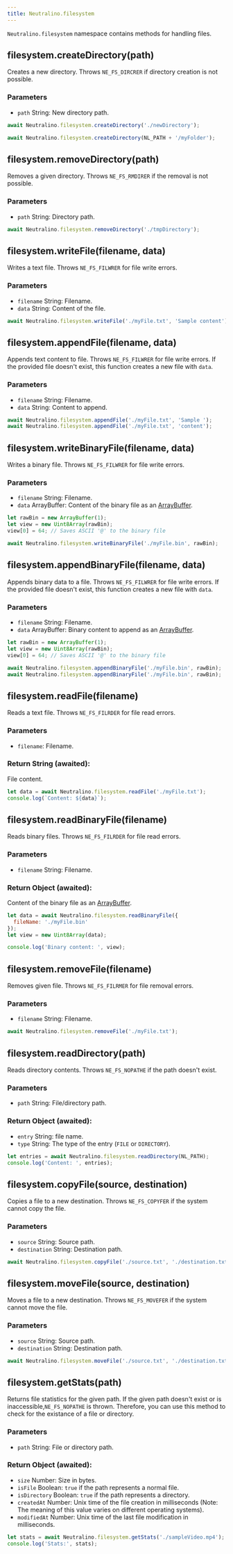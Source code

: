 ```yaml
---
title: Neutralino.filesystem
---
```


`Neutralino.filesystem` namespace contains methods for handling files.

## filesystem.createDirectory(path)
Creates a new directory. Throws `NE_FS_DIRCRER` if directory creation is not possible.

### Parameters
- `path` String: New directory path.

```js
await Neutralino.filesystem.createDirectory('./newDirectory');

await Neutralino.filesystem.createDirectory(NL_PATH + '/myFolder');
```

## filesystem.removeDirectory(path)
Removes a given directory. Throws `NE_FS_RMDIRER` if the removal is not possible.

### Parameters

- `path` String: Directory path.

```js
await Neutralino.filesystem.removeDirectory('./tmpDirectory');
```

## filesystem.writeFile(filename, data)
Writes a text file. Throws `NE_FS_FILWRER` for file write errors.

### Parameters
- `filename` String: Filename.
- `data` String: Content of the file.

```js
await Neutralino.filesystem.writeFile('./myFile.txt', 'Sample content');
```

## filesystem.appendFile(filename, data)
Appends text content to file. Throws `NE_FS_FILWRER` for file write errors. If the provided file doesn't exist,
this function creates a new file with `data`.

### Parameters
- `filename` String: Filename.
- `data` String: Content to append.

```js
await Neutralino.filesystem.appendFile('./myFile.txt', 'Sample ');
await Neutralino.filesystem.appendFile('./myFile.txt', 'content');
```

## filesystem.writeBinaryFile(filename, data)
Writes a binary file. Throws `NE_FS_FILWRER` for file write errors.

### Parameters
- `filename` String: Filename.
- `data` ArrayBuffer: Content of the binary file as an
[ArrayBuffer](https://developer.mozilla.org/en-US/docs/Web/JavaScript/Reference/Global_Objects/ArrayBuffer).

```js
let rawBin = new ArrayBuffer(1);
let view = new Uint8Array(rawBin);
view[0] = 64; // Saves ASCII '@' to the binary file

await Neutralino.filesystem.writeBinaryFile('./myFile.bin', rawBin);
```

## filesystem.appendBinaryFile(filename, data)
Appends binary data to a file. Throws `NE_FS_FILWRER` for file write errors. If the provided file doesn't exist,
this function creates a new file with `data`.

### Parameters
- `filename` String: Filename.
- `data` ArrayBuffer: Binary content to append as an
[ArrayBuffer](https://developer.mozilla.org/en-US/docs/Web/JavaScript/Reference/Global_Objects/ArrayBuffer).

```js
let rawBin = new ArrayBuffer(1);
let view = new Uint8Array(rawBin);
view[0] = 64; // Saves ASCII '@' to the binary file

await Neutralino.filesystem.appendBinaryFile('./myFile.bin', rawBin);
await Neutralino.filesystem.appendBinaryFile('./myFile.bin', rawBin);
```

## filesystem.readFile(filename)
Reads a text file. Throws `NE_FS_FILRDER` for file read errors.

### Parameters

- `filename`: Filename.

### Return String (awaited):
File content.

```js
let data = await Neutralino.filesystem.readFile('./myFile.txt');
console.log(`Content: ${data}`);
```

## filesystem.readBinaryFile(filename)
Reads binary files. Throws `NE_FS_FILRDER` for file read errors.

### Parameters

- `filename` String: Filename.

### Return Object (awaited):
Content of the binary file as an
[ArrayBuffer](https://developer.mozilla.org/en-US/docs/Web/JavaScript/Reference/Global_Objects/ArrayBuffer).

```js
let data = await Neutralino.filesystem.readBinaryFile({
  fileName: './myFile.bin'
});
let view = new Uint8Array(data);

console.log('Binary content: ', view);
```

## filesystem.removeFile(filename)
Removes given file. Throws `NE_FS_FILRMER` for file removal errors.

### Parameters
- `filename` String: Filename.


```js
await Neutralino.filesystem.removeFile('./myFile.txt');
```

## filesystem.readDirectory(path)
Reads directory contents. Throws `NE_FS_NOPATHE` if the path doesn't exist.

### Parameters

- `path` String: File/directory path.

### Return Object (awaited):
  - `entry` String: file name.
  - `type` String: The type of the entry (`FILE` or `DIRECTORY`).

```js
let entries = await Neutralino.filesystem.readDirectory(NL_PATH);
console.log('Content: ', entries);
```

## filesystem.copyFile(source, destination)
Copies a file to a new destination. Throws `NE_FS_COPYFER` if the system cannot copy the file.

### Parameters

- `source` String: Source path.
- `destination` String: Destination path.

```js
await Neutralino.filesystem.copyFile('./source.txt', './destination.txt');
```

## filesystem.moveFile(source, destination)
Moves a file to a new destination. Throws `NE_FS_MOVEFER` if the system cannot move the file.

### Parameters

- `source` String: Source path.
- `destination` String: Destination path.

```js
await Neutralino.filesystem.moveFile('./source.txt', './destination.txt');
```

## filesystem.getStats(path)
Returns file statistics for the given path. If the given path doesn't exist or is inaccessible,`NE_FS_NOPATHE` is thrown.
Therefore, you can use this method to check for the existance of a file or directory.

### Parameters

- `path` String: File or directory path.

### Return Object (awaited):
- `size` Number: Size in bytes.
- `isFile` Boolean: `true` if the path represents a normal file.
- `isDirectory` Boolean: `true` if the path represents a directory.
- `createdAt` Number: Unix time of the file creation in milliseconds (Note: The meaning of this value varies on different operating systems).
- `modifiedAt` Number: Unix time of the last file modification in milliseconds.

```js
let stats = await Neutralino.filesystem.getStats('./sampleVideo.mp4');
console.log('Stats:', stats);
